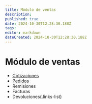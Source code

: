 ```yaml
---
title: Módulo de ventas
description: 
published: true
date: 2024-10-30T12:28:30.188Z
tags: 
editor: markdown
dateCreated: 2024-10-30T12:28:30.188Z
---
```


# Módulo de ventas

- [Cotizaciones](/modulos/ventas/cotizaciones)
- [Pedidos](/modulos/ventas/pedidos)
- Remisiones
- Facturas
- Devoluciones{.links-list}
